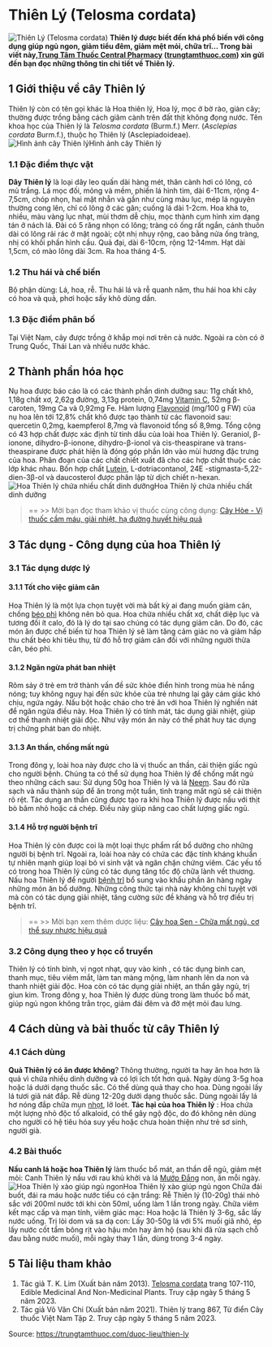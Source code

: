 # Thiên Lý (Telosma cordata)

![Thiên Lý \(Telosma cordata\)](https://trungtamthuoc.com/images/others/thien-ly-1-6536.jpg)
**Thiên lý được biết đến khá phổ biến với công dụng giúp ngủ ngon, giảm tiểu đêm, giảm mệt mỏi, chữa trĩ… Trong bài viết này,[Trung Tâm Thuốc Central Pharmacy](https://trungtamthuoc.com/ "Trung Tâm Thuốc Central Pharmacy") ([trungtamthuoc.com](https://trungtamthuoc.com/ "trungtamthuoc.com")) xin gửi đến bạn đọc những thông tin chi tiết về Thiên lý.**
##  1 Giới thiệu về cây Thiên lý
Thiên lý còn có tên gọi khác là Hoa thiên lý, Hoa lý, mọc ở bờ rào, giàn cây; thường được trồng bằng cách giâm cành trên đất thịt không đọng nước.
Tên khoa học của Thiên lý là _Telosma cordata_ (Burm.f.) Merr. (_Asclepias cordata_ Burm.f.), thuộc họ Thiên lý (Asclepiadoideae).
![Hình ảnh cây Thiên lý](https://trungtamthuoc.com/images/item/thien-ly-2.jpg)Hình ảnh cây Thiên lý
### 1.1 Đặc điểm thực vật
**Dây Thiên lý** là loại dây leo quấn dài hàng mét, thân cành hơi có lông, có mủ trắng. Lá mọc đối, mỏng và mềm, phiến lá hình tim, dài 6-11cm, rộng 4-7,5cm, chóp nhọn, hai mặt nhẵn và gần như cùng màu lục, mép lá nguyên thường cong lên, chỉ có lông ở các gân; cuống lá dài 1-2cm.
Hoa khá to, nhiều, màu vàng lục nhạt, mùi thơm dễ chịu, mọc thành cụm hình xim dạng tán ở nách lá. Đài có 5 răng nhọn có lông; tràng có ống rất ngắn, cánh thuôn dài có lông rải rác ở mặt ngoài; cột nhị nhụy rộng, cao bằng nửa ống tràng, nhị có khối phấn hình cầu. Quả đại, dài 6-10cm, rộng 12-14mm. Hạt dài 1,5cm, có mào lông dài 3cm. Ra hoa tháng 4-5.
### 1.2 Thu hái và chế biến
Bộ phận dùng: Lá, hoa, rễ.
Thu hái lá và rễ quanh năm, thu hái hoa khi cây có hoa và quả, phơi hoặc sấy khô dùng dần.
### 1.3 Đặc điểm phân bố
Tại Việt Nam, cây được trồng ở khắp mọi nơi trên cả nước. Ngoài ra còn có ở Trung Quốc, Thái Lan và nhiều nước khác.
##  2 Thành phần hóa học
Nụ hoa được báo cáo là có các thành phần dinh dưỡng sau: 11g chất khô, 1,18g chất xơ, 2,62g đường, 3,13g protein, 0,74mg [Vitamin C](https://trungtamthuoc.com/hoat-chat/vitamin-c "Vitamin C"), 52mg β-caroten, 19mg Ca và 0,92mg Fe. Hàm lượng [Flavonoid](https://trungtamthuoc.com/hoat-chat/flavonoid "Flavonoid") (mg/100 g FW) của nụ hoa lên tới 12,8% chất khô được tạo thành từ các flavonoid sau: quercetin 0,2mg, kaempferol 8,7mg và flavonoid tổng số 8,9mg. Tổng cộng có 43 hợp chất được xác định từ tinh dầu của loài hoa Thiên lý. Geraniol, β-ionone, dihydro-β-ionone, dihydro-β-ionol và cis-theaspirane và trans-theaspirane được phát hiện là đóng góp phần lớn vào mùi hương đặc trưng của hoa.
Phân đoạn của các chất chiết xuất đã cho các hợp chất thuộc các lớp khác nhau. Bốn hợp chất [Lutein](https://trungtamthuoc.com/hoat-chat/lutein "Lutein"), L-dotriacontanol, 24E -stigmasta-5,22-dien-3β-ol và daucosterol được phân lập từ dịch chiết n-hexan.
![Hoa Thiên lý chứa nhiều chất dinh dưỡng](https://trungtamthuoc.com/images/item/thien-ly-3.jpg)Hoa Thiên lý chứa nhiều chất dinh dưỡng
> == >> Mời bạn đọc tham khảo vị thuốc cùng công dụng: [Cây Hòe - Vị thuốc cầm máu, giải nhiệt, hạ đường huyết hiệu quả](https://trungtamthuoc.com/duoc-lieu/hoe)
##  3 Tác dụng - Công dụng của hoa Thiên lý
### 3.1 Tác dụng dược lý
#### 3.1.1 Tốt cho việc giảm cân
Hoa Thiên lý là một lựa chọn tuyệt vời mà bất kỳ ai đang muốn giảm cân, chống [béo phì](https://trungtamthuoc.com/bai-viet/benh-beo-phi "béo phì") không nên bỏ qua. Hoa chứa nhiều chất xơ, chất diệp lục và tương đối ít calo, đó là lý do tại sao chúng có tác dụng giảm cân. Do đó, các món ăn được chế biến từ hoa Thiên lý sẽ làm tăng cảm giác no và giảm hấp thu chất béo khi tiêu thụ, từ đó hỗ trợ giảm cân đối với những người thừa cân, béo phì. 
#### 3.1.2 Ngăn ngừa phát ban nhiệt
Rôm sảy ở trẻ em trở thành vấn đề sức khỏe điển hình trong mùa hè nắng nóng; tuy không nguy hại đến sức khỏe của trẻ nhưng lại gây cảm giác khó chịu, ngứa ngáy. Nấu bột hoặc cháo cho trẻ ăn với hoa Thiên lý nghiền nát để ngăn ngừa điều này. Hoa Thiên lý có tính mát, tác dụng giải nhiệt, giúp cơ thể thanh nhiệt giải độc. Như vậy món ăn này có thể phát huy tác dụng trị chứng phát ban do nhiệt. 
#### 3.1.3 An thần, chống mất ngủ
Trong đông y, loài hoa này được cho là vị thuốc an thần, cải thiện giấc ngủ cho người bệnh. Chúng ta có thể sử dụng hoa Thiên lý để chống mất ngủ theo những cách sau: Sử dụng 50g hoa Thiên lý và lá [Neem](https://trungtamthuoc.com/duoc-lieu/neem "Neem"). Sau đó rửa sạch và nấu thành súp để ăn trong một tuần, tình trạng mất ngủ sẽ cải thiện rõ rệt. Tác dụng an thần cũng được tạo ra khi hoa Thiên lý được nấu với thịt bò băm nhỏ hoặc cá chép. Điều này giúp nâng cao chất lượng giấc ngủ. 
#### 3.1.4 Hỗ trợ người bệnh trĩ
Hoa Thiên lý còn được coi là một loại thực phẩm rất bổ dưỡng cho những người bị bệnh trĩ. Ngoài ra, loài hoa này có chứa các đặc tính kháng khuẩn tự nhiên mạnh giúp loại bỏ vi sinh vật và ngăn chặn chứng viêm. Các yếu tố có trong hoa Thiên lý cũng có tác dụng tăng tốc độ chữa lành vết thương. Nấu hoa Thiên lý để người [bệnh trĩ](https://trungtamthuoc.com/bai-viet/benh-tri-dau-hieu-benh-va-cach-chua-benh-tri-tai-nha "bệnh trĩ") bổ sung vào khẩu phần ăn hàng ngày những món ăn bổ dưỡng. Những công thức tại nhà này không chỉ tuyệt vời mà còn có tác dụng giải nhiệt, tăng cường sức đề kháng và hỗ trợ điều trị bệnh trĩ.
> == >> Mời bạn xem thêm dược liệu: [Cây hoa Sen - Chữa mất ngủ, cơ thể suy nhược hiệu quả](https://trungtamthuoc.com/duoc-lieu/sen-14)
### 3.2 Công dụng theo y học cổ truyền
Thiên lý có tính bình, vị ngọt nhạt, quy vào kinh , có tác dụng bình can, thanh mục, tiêu viêm mắt, làm tan màng mộng, làm nhanh lên da non và thanh nhiệt giải độc. Hoa còn có tác dụng giải nhiệt, an thần gây ngủ, trị giun kim.
Trong đông y, hoa Thiên lý được dùng trong làm thuốc bổ mát, giúp ngủ ngon không trằn trọc, giảm đái đêm và đỡ mệt mỏi đau lưng.
##  4 Cách dùng và bài thuốc từ cây Thiên lý
### 4.1 Cách dùng
**Quả Thiên lý có ăn được không**? Thông thường, người ta hay ăn hoa hơn là quả vì chứa nhiều dinh dưỡng và có lợi ích tốt hơn quả.
Ngày dùng 3-5g hoa hoặc lá dưới dạng thuốc sắc. Có thể dùng quả thay cho hoa. Dùng ngoài lấy lá tươi giã nát đắp. Rễ dùng 12-20g dưới dạng thuốc sắc. Dùng ngoài lấy lá hơ nóng đắp chữa mụn [nhọt](https://trungtamthuoc.com/bai-viet/nhot "nhọt"), lở loét.
**Tác hại của hoa Thiên lý** : Hoa chứa một lượng nhỏ độc tố alkaloid, có thể gây ngộ độc, do đó không nên dùng cho người có hệ tiêu hóa suy yếu hoặc chưa hoàn thiện như trẻ sơ sinh, người già.
### 4.2 Bài thuốc
**Nấu canh lá hoặc hoa Thiên lý** làm thuốc bổ mát, an thần dễ ngủ, giảm mệt mỏi: Canh Thiên lý nấu với rau khủ khởi và lá [Mướp Đắng](https://trungtamthuoc.com/duoc-lieu/kho-qua-55 "Mướp Đắng") non, ăn mỗi ngày.
![Hoa Thiên lý xào giúp ngủ ngon](https://trungtamthuoc.com/images/item/thien-ly-4.jpg)Hoa Thiên lý xào giúp ngủ ngon
Chữa đái buốt, đái ra máu hoặc nước tiểu có cặn trắng: Rễ Thiên lý (10-20g) thái nhỏ sắc với 200ml nước tới khi còn 50ml, uống làm 1 lần trong ngày.
Chữa viêm kết mạc cấp và mạn tính, viêm giác mạc: Hoa hoặc lá Thiên lý 3-6g, sắc lấy nước uống. 
Trị lòi dom và sa dạ con: Lấy 30-50g lá với 5% muối giã nhỏ, ép lấy nước cốt tẩm bông rịt vào hậu môn hay âm hộ (sau khi đã rửa sạch chỗ đau bằng nước muối), mỗi ngày thay 1 lần, dùng trong 3-4 ngày.
##  5 Tài liệu tham khảo
1. Tác giả T. K. Lim (Xuất bản năm 2013). [Telosma cordata](https://link.springer.com/chapter/10.1007/978-94-007-7395-0_5) trang 107-110, Edible Medicinal And Non-Medicinal Plants. Truy cập ngày 5 tháng 5 năm 2023. 
2. Tác giả Võ Văn Chi (Xuất bản năm 2021). Thiên lý trang 867, Từ điển Cây thuốc Việt Nam Tập 2. Truy cập ngày 5 tháng 5 năm 2023.


Source: https://trungtamthuoc.com/duoc-lieu/thien-ly